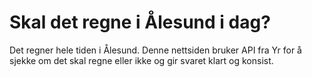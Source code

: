 # Skal det regne i Ålesund i dag?

Det regner hele tiden i Ålesund. Denne nettsiden bruker API fra Yr for å sjekke om det skal regne eller ikke og gir svaret klart og konsist.
